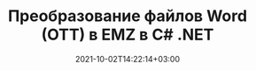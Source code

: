 ---
############################# Static ############################
layout: "autogen-gist"
date: 2021-10-02T14:22:14+03:00
draft: false
path: "ru/total/net/conversion/ott-to-emz/"
other_out_formats: "PDF DOC DOCX DOCM DOT DOTX DOTM TXT RTF HTML HTM MHTML MHT XLS XLSX XLSM XLSB XLT XLTX XLTM XLAM CSV TSV DIF SXC FODS PPT PPTX PPS PPSX PPSM POT POTX PPTM POTM ODT OTT OTP ODP ODS EMZ WMZ SVG SVGZ XPS TEX DCM WMF EMF BMP PNG GIF JPEG TIFF ICO WEBP JP2 TGA PSB PSD EPUB MD FODP JPG"
ad_headline: "Преобразование OTT в EMZ | .СЕТЬ"
ad_description: "Самое точное решение для преобразования документов OTT в EMZ для ваших приложений .NET."

############################# Head ############################
head_title: "Преобразование OTT в EMZ в C# ASP.NET | Преобразование документа .NET Word"
head_description: "API конвертации документов для обработки текстов .NET. Преобразование OTT в EMZ и более 100 других изображений и форматов файлов в приложениях .NET (C#, VB.NET, ASP.NET и .NET Core). Отобразите преобразованный документ EMZ в качестве средства просмотра HTML."

############################# Header ############################
title: "Преобразование файлов Word (OTT) в EMZ в C# .NET"
description: "Программно преобразовывайте OTT (файлы Word) в EMZ в приложениях C# VB.NET и ASP.NET, используя гибкие функции преобразования документов, которые позволяют настраивать внешний вид результирующего документа. Преобразуйте все популярные форматы документов Word в электронные таблицы Excel, презентации PowerPoint, PDF, Photoshop, электронные книги, веб-форматы и форматы файлов изображений. Собственный API преобразования .NET предлагает несколько вариантов преобразования документа для преобразования всего документа или выбора определенных страниц исходного файла документа на основе выбранных номеров страниц или диапазонов страниц и легкого преобразования в поддерживаемый формат документа."

############################# SubMenu ############################
submenu:
    enable: false

############################# Content ############################
content:
    enable: true
    block:
    - title_left: "Как преобразовать OTT в EMZ в C# .NET"
      content_left: |
          Выполните следующие простые шаги для преобразования OTT в EMZ в .NET. Просмотрите преобразованный документ EMZ как есть или визуализируйте и отобразите его как HTML без использования какого-либо внешнего программного обеспечения.

          -   Создайте объект **Converter** для преобразования документа OTT.
          -   Установите параметры преобразования для формата EMZ
          -   Вызов метода **Convert** экземпляра класса **Converter** для преобразования в EMZ
          -   Установить параметры для просмотра HTML
          -   Создайте объект **Viewer** для просмотра преобразованного файла EMZ в формате HTML.
          
      title_right: "Инструкции по загрузке и установке"
      content_right: |
          Пространства имен `GroupDocs.Conversion` и `GroupDocs.Viewer` необходимы для преобразования форматов файлов Word в широкий спектр изображений и типов документов, таких как PDF, Microsoft Office (Word, Excel, PowerPoint, Project, Outlook), OpenDocument, HTML и Схемы САПР. Изучите другие [API .NET для документов Office](https://products.conholdate.com/ru/total/net/), предлагаемые Conholdate.Total.
          
          Получите соответствующие файлы сборки из [загрузок](https://downloads.conholdate.com/total/net) или загрузите весь пакет из [Nuget](https://www.nuget.org/packages/Conholdate.Total/), чтобы добавить `Conholdate.Total для .NET` прямо в вашу рабочую область.
          
      gisthash: "4f311c07ae9ee691b8afb7960aa6c806"
      gistfile: "word-to-pdf-conversion.cs"

    - title_left: "Добавить водяной знак текста или изображения в EMZ на C#"
      content_left: |
          Точно преобразовывайте документы (OTT в EMZ) точно так же, как исходный файл, и применяйте текстовые или графические водяные знаки к преобразованным страницам документа с помощью C# .NET.

          -   Создайте объект **Converter** для преобразования документа OTT.
          -   Создайте новый экземпляр класса **WatermarkOptions**.
          -   Укажите свойства водяного знака (цвет, ширина, текст, изображение и т. д.)
          -   Создайте правильный класс **ConvertOptions**
          -   Задайте свойство **Водяной знак** экземпляра **ConvertOptions**.
          -   Вызов метода **Convert** экземпляра класса **Converter** для преобразования в EMZ
        
      title_right: "Извлечение информации из исходного документа"
      content_right: |
          Функция извлечения информации о документах не только позволяет получить основную информацию об исходном файле документа, но также поддерживает извлечение некоторой ценной информации, специфичной для формата файла, такой как даты начала и окончания проекта в файле Microsoft Project, любые ограничения печати документа PDF, список папок, заключенных в файле данных Outlook и т. д.

          Преобразование популярных форматов файлов документов в различных операционных системах, таких как Windows, Linux или macOS, при использовании таких платформ, как Windows Azure, Mono и Xamarin.
          
      gisthash: "a15affe15284876ce010a315a09da1f0"
      gistfile: "convert-word-to-pdf-and-add-text-watermark-to-converted-pdf.cs"

    - title_left: "Преобразование защищенного паролем Word в PDF"
      content_left: |
          Преобразование защищенных паролем документов в .NET стало проще благодаря Conholdate.Total для .NET API. Просто добавьте несколько строк кода C# и точно преобразуйте защищенный паролем документ Microsoft Word в файл PDF без использования какого-либо внешнего программного обеспечения.

          -   Определите **LoadOptions** и установите пароль из параметров загрузки документа.
          -   Создайте объект **Converter** для преобразования документа Word
          -   Создание экземпляра класса **PdfConvertOptions**
          -   Вызов метода **Convert** экземпляра класса **Converter** для преобразования в PDF
          
      title_right: "Загрузка и преобразование удаленных документов"
      content_right: |
          Используя Conholdate.Total для .NET, разработчики могут загружать и преобразовывать документы из различных удаленных мест и ресурсов облачного хранилища документов, таких как Amazon S3, Microsoft Azure Blob, FTP, локальный диск, поток или простой URL-адрес. Вам просто нужно указать метод для получения удаленного потока документов, а затем передать его классу Converter в качестве конструктора.
          
          API-интерфейсы Conholdate.Total для .NET являются родными для Windows Forms, ASP.NET, WPF, WCF или любого типа приложений на основе .NET Framework 2.0 или более поздней версии.
          
      gisthash: "3b7541492166a47d49ca85c55b531055"
      gistfile: "convert-password-protected-word-to-pdf.cs"

############################# About Formats ############################
about_formats:
    enable: false
############################# More Formats ############################
more_formats:
    enable: true
    auto: false
    other_out_formats: PDF DOC DOCX DOCM DOT DOTX DOTM TXT RTF HTML HTM MHTML MHT XLS XLSX XLSM XLSB XLT XLTX XLTM XLAM CSV TSV DIF SXC FODS PPT PPTX PPS PPSX PPSM POT POTX PPTM POTM ODT OTT OTP ODP ODS EMZ WMZ SVG SVGZ XPS TEX DCM WMF EMF BMP PNG GIF JPEG TIFF ICO WEBP JP2 TGA PSB PSD EPUB MD FODP JPG
############################# Back to top ###############################
back_to_top:
  enable: true
---